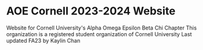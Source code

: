 # AOE Cornell 2023-2024 Website
Website for Cornell University's Alpha Omega Epsilon Beta Chi Chapter 
This organization is a registered student organization of Cornell University
Last updated FA23 by Kaylin Chan
